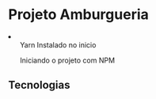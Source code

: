 <h1>Projeto Amburgueria</h1>
<p>
  <li>
    <ul>Yarn Instalado no inicio</ul>
    <ul>Iniciando o projeto com NPM</ul>
    
  </li>
</p>
<h2>Tecnologias</h2>

